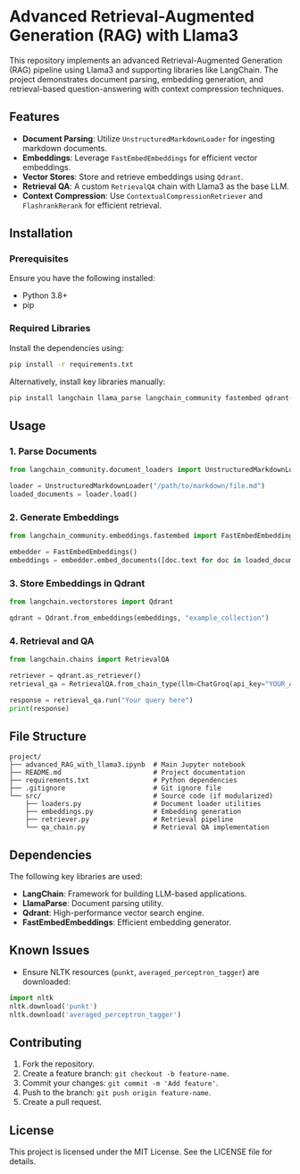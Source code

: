 # Advanced Retrieval-Augmented Generation (RAG) with Llama3

This repository implements an advanced Retrieval-Augmented Generation (RAG) pipeline using Llama3 and supporting libraries like LangChain. The project demonstrates document parsing, embedding generation, and retrieval-based question-answering with context compression techniques.

## Features
- **Document Parsing**: Utilize `UnstructuredMarkdownLoader` for ingesting markdown documents.
- **Embeddings**: Leverage `FastEmbedEmbeddings` for efficient vector embeddings.
- **Vector Stores**: Store and retrieve embeddings using `Qdrant`.
- **Retrieval QA**: A custom `RetrievalQA` chain with Llama3 as the base LLM.
- **Context Compression**: Use `ContextualCompressionRetriever` and `FlashrankRerank` for efficient retrieval.

## Installation

### Prerequisites
Ensure you have the following installed:
- Python 3.8+
- pip

### Required Libraries
Install the dependencies using:

```bash
pip install -r requirements.txt
```

Alternatively, install key libraries manually:

```bash
pip install langchain llama_parse langchain_community fastembed qdrant-client
```

## Usage

### 1. Parse Documents

```python
from langchain_community.document_loaders import UnstructuredMarkdownLoader

loader = UnstructuredMarkdownLoader("/path/to/markdown/file.md")
loaded_documents = loader.load()
```

### 2. Generate Embeddings

```python
from langchain_community.embeddings.fastembed import FastEmbedEmbeddings

embedder = FastEmbedEmbeddings()
embeddings = embedder.embed_documents([doc.text for doc in loaded_documents])
```

### 3. Store Embeddings in Qdrant

```python
from langchain.vectorstores import Qdrant

qdrant = Qdrant.from_embeddings(embeddings, "example_collection")
```

### 4. Retrieval and QA

```python
from langchain.chains import RetrievalQA

retriever = qdrant.as_retriever()
retrieval_qa = RetrievalQA.from_chain_type(llm=ChatGroq(api_key="YOUR_API_KEY"), retriever=retriever)

response = retrieval_qa.run("Your query here")
print(response)
```

## File Structure

```
project/
├── advanced_RAG_with_llama3.ipynb  # Main Jupyter notebook
├── README.md                       # Project documentation
├── requirements.txt                # Python dependencies
├── .gitignore                      # Git ignore file
└── src/                            # Source code (if modularized)
    ├── loaders.py                  # Document loader utilities
    ├── embeddings.py               # Embedding generation
    ├── retriever.py                # Retrieval pipeline
    └── qa_chain.py                 # Retrieval QA implementation
```

## Dependencies

The following key libraries are used:
- **LangChain**: Framework for building LLM-based applications.
- **LlamaParse**: Document parsing utility.
- **Qdrant**: High-performance vector search engine.
- **FastEmbedEmbeddings**: Efficient embedding generator.

## Known Issues
- Ensure NLTK resources (`punkt`, `averaged_perceptron_tagger`) are downloaded:

```python
import nltk
nltk.download('punkt')
nltk.download('averaged_perceptron_tagger')
```

## Contributing

1. Fork the repository.
2. Create a feature branch: `git checkout -b feature-name`.
3. Commit your changes: `git commit -m 'Add feature'`.
4. Push to the branch: `git push origin feature-name`.
5. Create a pull request.

## License

This project is licensed under the MIT License. See the LICENSE file for details.
